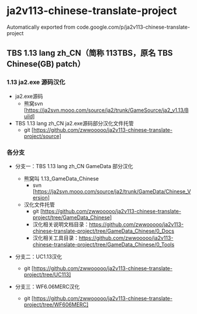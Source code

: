 # ja2v113-chinese-translate-project
Automatically exported from code.google.com/p/ja2v113-chinese-translate-project

## TBS 1.13 lang zh_CN（简称 113TBS，原名 TBS Chinese(GB) patch）

### 1.13 ja2.exe 源码汉化

  * ja2.exe源码
    * 熊窝svn [https://ja2svn.mooo.com/source/ja2/trunk/GameSource/ja2_v1.13/Build]
  * TBS 1.13 lang zh_CN ja2.exe源码部分汉化文件托管
    * git [https://github.com/zwwooooo/ja2v113-chinese-translate-project/source]


### 各分支

  * 分支一：TBS 1.13 lang zh_CN GameData 部分汉化
    * 熊窝叫 1.13_GameData_Chinese
      * svn [https://ja2svn.mooo.com/source/ja2/trunk/GameData/Chinese_Version]
    * 汉化文件托管
      * git [https://github.com/zwwooooo/ja2v113-chinese-translate-project/tree/GameData_Chinese]
      * 汉化相关说明文档目录：https://github.com/zwwooooo/ja2v113-chinese-translate-project/tree/GameData_Chinese/0_Docs
      * 汉化相关工具目录：https://github.com/zwwooooo/ja2v113-chinese-translate-project/tree/GameData_Chinese/0_Tools

  * 分支二：UC1.13汉化
    * git [https://github.com/zwwooooo/ja2v113-chinese-translate-project/tree/UC113]

  * 分支三：WF6.06MERC汉化
    * git [https://github.com/zwwooooo/ja2v113-chinese-translate-project/tree/WF606MERC]
